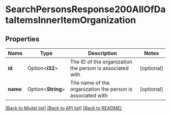 # SearchPersonsResponse200AllOfDataItemsInnerItemOrganization

## Properties

Name | Type | Description | Notes
------------ | ------------- | ------------- | -------------
**id** | Option<**i32**> | The ID of the organization the person is associated with | [optional]
**name** | Option<**String**> | The name of the organization the person is associated with | [optional]

[[Back to Model list]](../README.md#documentation-for-models) [[Back to API list]](../README.md#documentation-for-api-endpoints) [[Back to README]](../README.md)


